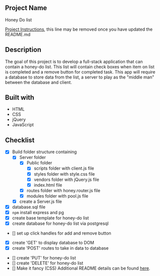 ## Project Name

Honey Do list

[Project Instructions](./INSTRUCTIONS.md), this line may be removed once you have updated the README.md

## Description

The goal of this project is to develop a full-stack application that can contain a honey-do list. This list will contain check boxes when item on list is completed and a remove button for completed task. This app will require a database to store data from the list, a server to play as the "middle man" between the database and client.


## Built with

- HTML
- CSS
- jQuery
- JavaScript

## Checklist

- [x] Build folder structure containing 
    - [x] Server folder
        - [x] Public folder
            - [x] scripts folder with client.js file
            - [x] styles folder with style.css file
            - [x] vendors folder with jQuery.js file
            - [x] index.html file
        - [x] routes folder with honey.router.js file
        - [x] modules folder with pool.js file
    - [x]  create a Server.js file
- [x] database.sql file
- [x] `npm` install express and pg
- [x] create base template for honey-do list
- [x] create database for honey-do list via postgresql
- [] set up click handles for add and remove button
- [x] create 'GET' to display database to DOM
- [x] create 'POST' routes to take in data to database
- [] create 'PUT' for honey-do list
- [] create 'DELETE' for honey-do list
- [] Make it fancy (CSS)
Additional README details can be found [here](https://github.com/PrimeAcademy/readme-template/blob/master/README.md).

